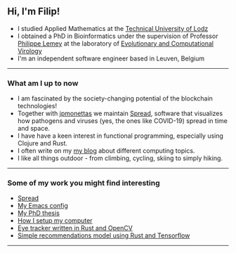 <h2> Hi, I'm Filip!</h2>
<!-- <img src="" width="50"> -->

<!-- <img align='right' src="https://www.visitleuven.be/sites/visitleuven.be/files/styles/is_medium/public/images/2021-10/430x310_grotemarkt_sintpieterskerk.png" width="230"> -->

* I studied Applied Mathematics at the [Technical University of Lodz](https://p.lodz.pl/en)
* I obtained a PhD in Bioinformatics under the supervision of Professor [Philippe Lemey](https://scholar.google.com/citations?user=HwjuEaUAAAAJ) at the laboratory of [Evolutionary and Computational Virology](https://rega.kuleuven.be/cev/ecv/)
* I'm an independent software engineer based in Leuven, Belgium

---

### What am I up to now

* I am fascinated by the society-changing potential of the blockchain technologies!
* Together with [jpmonettas](https://github.com/jpmonettas) we maintain [Spread](https://github.com/fbielejec/spread), software that visualizes how pathogens and viruses (yes, the ones like COVID-19) spread in time and space.
* I have have a keen interest in functional programming, especially using Clojure and Rust.
* I often write on my [my blog](https://www.blog.nodrama.io/) about different computing topics.
* I like all things outdoor - from climbing, cycling, skiing to simply hiking.

---

### Some of my work you might find interesting

* [Spread](https://github.com/fbielejec/spread)
* [My Emacs config](https://github.com/fbielejec/emacs.d)
* [My PhD thesis](https://github.com/fbielejec/phd-thesis)
* [How I setup my computer](https://github.com/fbielejec/setup-desktop)
* [Eye tracker written in Rust and OpenCV](https://github.com/fbielejec/rust-opencv/blob/master/src/eye_tracker.rs)
* [Simple recommendations model using Rust and Tensorflow](https://github.com/fbielejec/rust-tensorflow)

---
